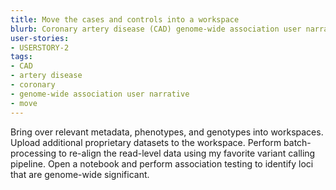 ```yaml
---
title: Move the cases and controls into a workspace
blurb: Coronary artery disease (CAD) genome-wide association user narrative.
user-stories:
- USERSTORY-2
tags:
- CAD
- artery disease
- coronary
- genome-wide association user narrative
- move
---
```

Bring over relevant metadata, phenotypes, and genotypes into workspaces.
Upload additional proprietary datasets to the workspace.
Perform batch-processing to re-align the read-level data using my favorite variant calling pipeline.
Open a notebook and perform association testing to identify loci that are genome-wide significant.